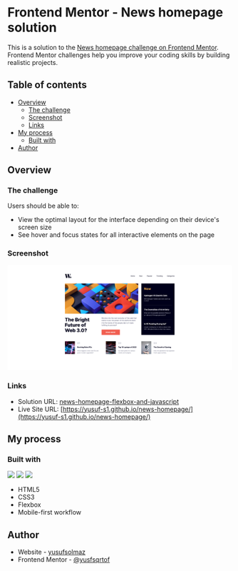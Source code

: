 # Frontend Mentor - News homepage solution

This is a solution to the [News homepage challenge on Frontend Mentor](https://www.frontendmentor.io/challenges/news-homepage-H6SWTa1MFl). Frontend Mentor challenges help you improve your coding skills by building realistic projects.

## Table of contents

-   [Overview](#overview)
    -   [The challenge](#the-challenge)
    -   [Screenshot](#screenshot)
    -   [Links](#links)
-   [My process](#my-process)
    -   [Built with](#built-with)
-   [Author](#author)

## Overview

### The challenge

Users should be able to:

-   View the optimal layout for the interface depending on their device's screen size
-   See hover and focus states for all interactive elements on the page

### Screenshot

![./images/screenshot](./assets/images/screenshot.png)

### Links

-   Solution URL: [news-homepage-flexbox-and-javascript](https://www.frontendmentor.io/solutions/news-homepage-flexbox-and-javascript-MLFVN7fU6o)
-   Live Site URL: [https://yusuf-s1.github.io/news-homepage/](https://yusuf-s1.github.io/news-homepage/)

## My process

### Built with

<!-- Badges -->

![](https://img.shields.io/badge/HTML-239120?style=for-the-badge&logo=html5&logoColor=white)
![](https://img.shields.io/badge/CSS-239120?&style=for-the-badge&logo=css3&logoColor=white)
![](https://img.shields.io/badge/JavaScript-F7DF1E?style=for-the-badge&logo=javascript&logoColor=black)

-   HTML5
-   CSS3
-   Flexbox
-   Mobile-first workflow

## Author

-   Website - [yusufsolmaz](https://yusufs.w3spaces.com/)
-   Frontend Mentor - [@yusfsqrtof](https://www.frontendmentor.io/profile/yusfsqrtof)

